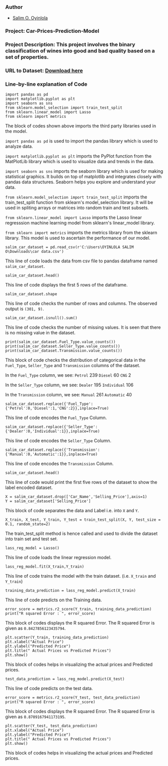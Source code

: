 ### Author

* [Salim O. Oyinlola](https://twitter.com/salimopines)

### Project: Car-Prices-Prediction-Model

### Project Description: This project involves the binary classification of wines into good and bad quality based on a set of properties.

### URL to Dataset: [Download here](https://www.kaggle.com/nehalbirla/vehicle-dataset-from-cardekho?select=car+data.csv)

### Line-by-line explanation of Code
```
import pandas as pd
import matplotlib.pyplot as plt
import seaborn as sns
from sklearn.model_selection import train_test_split
from sklearn.linear_model import Lasso
from sklearn import metrics
```
The block of codes shown above imports the third party libraries used in the model.  

`import pandas as pd` is used to import the pandas library which is used to analyze data.

`import matplotlib.pyplot as plt` imports the PyPlot function from the MatPlotLib library which is used to visualize data and trends in the data.

`import seaborn as sns` imports the seaborn library which is used for making statistical graphics. It builds on top of matplotlib and integrates closely with pandas data structures. Seaborn helps you explore and understand your data.

`from sklearn.model_selection import train_test_split` imports the train_test_split function from sklearn's model_selection library. It will be used in spliting arrays or matrices into random train and test subsets.

`from sklearn.linear_model import Lasso` imports the Lasso linear regresssion machine learning model from sklearn's linear_model library. 

`from sklearn import metrics` imports the metrics library from the sklearn library. This model is used to ascertain the performance of our model. 

```
salim_car_dataset = pd.read_csv(r'C:\Users\OYINLOLA SALIM O\Downloads\car data.csv')
```
This line of code loads the data from csv file to pandas dataframe named `salim_car_dataset`.

```
salim_car_dataset.head()
```
This line of code displays the first 5 rows of the dataframe. 

```
salim_car_dataset.shape
```
This line of code checks the number of rows and columns. The observed output is `(301, 9)`. 

```
salim_car_dataset.isnull().sum()
```
This line of code checks the number of missing values. It is seen that there is no missing value in the dataset. 

```
print(salim_car_dataset.Fuel_Type.value_counts())
print(salim_car_dataset.Seller_Type.value_counts())
print(salim_car_dataset.Transmission.value_counts()) 
```
This block of code checks the distribution of categorical data in the `Fuel_Type`, `Seller_Type` and `Transmission` columns of the dataset. 

In the `Fuel_Type` column, we see:
`Petrol`    239
`Diesel`     60
`CNG`         2

In the `Seller_Type` column, we see:
`Dealer`        195
`Individual`    106

In the `Transmission` column, we see: 
`Manual`       261
`Automatic`     40

```
salim_car_dataset.replace({'Fuel_Type':{'Petrol':0,'Diesel':1,'CNG':2}},inplace=True)
```
This line of code encodes the `Fuel_Type` Column. 

```
salim_car_dataset.replace({'Seller_Type':{'Dealer':0,'Individual':1}},inplace=True)
```
This line of code encodes the `Seller_Type` Column. 

```
salim_car_dataset.replace({'Transmission':{'Manual':0,'Automatic':1}},inplace=True)
```
This line of code encodes the `Transmission` Column. 

```
salim_car_dataset.head()
```
This line of code would print the first five rows of the dataset to show the label encoded dataset. 

```
X = salim_car_dataset.drop(['Car_Name','Selling_Price'],axis=1)
Y = salim_car_dataset['Selling_Price']
```
This block of code separates the data and Label i.e. into `X` and `Y`. 

```
X_train, X_test, Y_train, Y_test = train_test_split(X, Y, test_size = 0.1, random_state=2)
```
The train_test_split method is hence called and used to divide the dataset into train set and test set. 

```
lass_reg_model = Lasso()
```
This line of code loads the linear regression model. 

```
lass_reg_model.fit(X_train,Y_train)
```
This line of code trains the model with the train dataset. (i.e. `X_train` and `Y_train`)

```
training_data_prediction = lass_reg_model.predict(X_train)
```
This line of code predicts on the Training data.

```
error_score = metrics.r2_score(Y_train, training_data_prediction)
print("R squared Error : ", error_score)
```
This block of codes displays the R squared Error. The R squared Error is given as `0.8427856123435794`.

```
plt.scatter(Y_train, training_data_prediction)
plt.xlabel("Actual Price")
plt.ylabel("Predicted Price")
plt.title(" Actual Prices vs Predicted Prices")
plt.show()
```
This block of codes helps in visualizing the actual prices and Predicted prices. 

```
test_data_prediction = lass_reg_model.predict(X_test)
```
This line of code predicts on the test data.

```
error_score = metrics.r2_score(Y_test, test_data_prediction)
print("R squared Error : ", error_score)
```
This block of codes displays the R squared Error. The R squared Error is given as `0.8709167941173195`.

```
plt.scatter(Y_test, test_data_prediction)
plt.xlabel("Actual Price")
plt.ylabel("Predicted Price")
plt.title(" Actual Prices vs Predicted Prices")
plt.show()
```

This block of codes helps in visualizing the actual prices and Predicted prices. 
